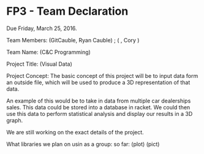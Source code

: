 # FP3 - Team Declaration
Due Friday, March 25, 2016.

Team Members: (GitCauble, Ryan Cauble) ; ( , Cory )

Team Name: (C&C Programming)

Project Title: (Visual Data)

Project Concept:
      The basic concept of this project will be to input data form an 
outside file, which will be used to produce a 3D representation of that 
data.

An example of this would be to take in data from multiple car dealerships
sales. This data could be stored into a database in racket. We could then 
use this data to perform statistical analysis and display our results
in a 3D graph.

We are still working on the exact details of the project.

What libraries we plan on usin as a group:
    so far:  (plot) (pict)

